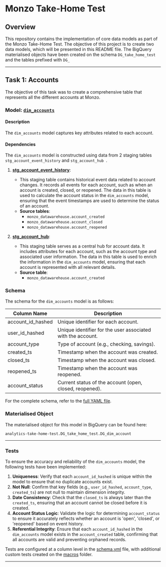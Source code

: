 # Monzo Take-Home Test

## Overview

This repository contains the implementation of core data models as part of the Monzo Take-Home Test. The objective of this project is to create two data models, which will be presented in this README file. The BigQuery materialised objects have been created on the schema `DG_take_home_test` and the tables prefixed with `DG_`

---

## Task 1: Accounts

The objective of this task was to create a comprehensive table that represents all the different accounts at Monzo.

### Model: [`dim_accounts`](monzo_take_home_test\models\core\dim_account.sql)

#### Description

The `dim_accounts` model captures key attributes related to each account.

#### Dependencies

The `dim_accounts` model is constructed using data from 2 staging tables `stg_account_event_history` and `stg_account_hub `.

1. [**stg_account_event_history**](monzo_take_home_test\models\staging\stg_account_event_history.sql):
   - This staging table contains historical event data related to account changes. It records all events for each account, such as when an account is created, closed, or reopened. The data in this table is used to calculate the account status in the `dim_accounts` model, ensuring that the event timestamps are used to determine the status of an account. 
   - **Source tables**:
     - `monzo_datawarehouse.account_created`
     - `monzo_datawarehouse.account_closed`
     - `monzo_datawarehouse.account_reopened`

2. [**stg_account_hub**](monzo_take_home_test\models\staging\stg_account_hub.sql):
   - This staging table serves as a central hub for account data. It includes attributes for each account, such as the account type and associated user information. The data in this table is used to enrich the information in the `dim_accounts` model, ensuring that each account is represented with all relevant details.
   - **Source table**:
     - `monzo_datawarehouse.account_created`

### Schema

The schema for the `dim_accounts` model is as follows:

| Column Name         | Description                                              |
|---------------------|----------------------------------------------------------|
| account_id_hashed   | Unique identifier for each account.                      |
| user_id_hashed      | Unique identifier for the user associated with the account. |
| account_type        | Type of account (e.g., checking, savings).              |
| created_ts          | Timestamp when the account was created.                 |
| closed_ts           | Timestamp when the account was closed.                  |
| reopened_ts         | Timestamp when the account was reopened.                |
| account_status      | Current status of the account (open, closed, reopened). |

For the complete schema, refer to the [full YAML file](monzo_take_home_test\models\core\_schema.yml).

### Materialised Object

The materialised object for this model in BigQuery can be found here:
 ```
 analytics-take-home-test.DG_take_home_test.DG_dim_account
```
---

### Tests

To ensure the accuracy and reliability of the `dim_accounts` model, the following tests have been implemented:

1. **Uniqueness**: Verify that each `account_id_hashed` is unique within the model to ensure that no duplicate accounts exist.
2. **Not Null**: Confirm that key fields (e.g., `user_id_hashed`, `account_type`, `created_ts`) are not null to maintain dimension integrity.
3. **Date Consistency**: Check that the `closed_ts` is always later than the `created_ts`, ensuring that an account cannot be closed before it is created.
4. **Account Status Logic**: Validate the logic for determining `account_status` to ensure it accurately reflects whether an account is 'open', 'closed', or 'reopened' based on event history.
5. **Referential Integrity**: Ensure that each `account_id_hashed` in the `dim_accounts` model exists in the `account_created` table, confirming that all accounts are valid and preventing orphaned records.

Tests are configured at a column level in the [schema.yml](monzo_take_home_test\models\core\_schema.yml) file, with additional custom tests created on the [macros](monzo_take_home_test\macros\tests) folder.

---
